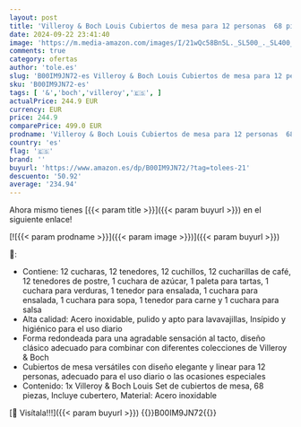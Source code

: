 ```yaml
---
layout: post
title: 'Villeroy & Boch Louis Cubiertos de mesa para 12 personas  68 piezas  Acero inoxidable'
date: 2024-09-22 23:41:40
image: 'https://m.media-amazon.com/images/I/21wQc58Bn5L._SL500_._SL400_.jpg'
comments: true
category: ofertas
author: 'tole.es'
slug: 'B00IM9JN72-es Villeroy & Boch Louis Cubiertos de mesa para 12 personas...'
sku: 'B00IM9JN72-es'
tags: [ '&','boch','villeroy','🇪🇸', ]
actualPrice: 244.9 EUR
currency: EUR
price: 244.9
comparePrice: 499.0 EUR
prodname: 'Villeroy & Boch Louis Cubiertos de mesa para 12 personas  68 piezas  Acero inoxidable'
country: 'es'
flag: '🇪🇸'
brand: ''
buyurl: 'https://www.amazon.es/dp/B00IM9JN72/?tag=tolees-21'
descuento: '50.92'
average: '234.94'
---
```


Ahora mismo tienes [{{< param title >}}]({{< param buyurl >}}) en el siguiente enlace!

[![{{< param prodname >}}]({{< param image >}})]({{< param buyurl >}})

🔎:

- Contiene: 12 cucharas, 12 tenedores, 12 cuchillos, 12 cucharillas de café, 12 tenedores de postre, 1 cuchara de azúcar, 1 paleta para tartas, 1 cuchara para verduras, 1 tenedor para ensalada, 1 cuchara para ensalada, 1 cuchara para sopa, 1 tenedor para carne y 1 cuchara para salsa
- Alta calidad: Acero inoxidable, pulido y apto para lavavajillas, Insípido y higiénico para el uso diario
- Forma redondeada para una agradable sensación al tacto, diseño clásico adecuado para combinar con diferentes colecciones de Villeroy & Boch
- Cubiertos de mesa versátiles con diseño elegante y linear para 12 personas, adecuado para el uso diario o las ocasiones especiales
- Contenido: 1x Villeroy & Boch Louis Set de cubiertos de mesa, 68 piezas, Incluye cubertero, Material: Acero inoxidable

[🛒 Visítala!!!]({{< param buyurl >}})
{{<world>}}B00IM9JN72{{</world>}}

